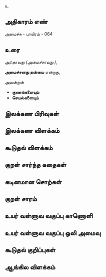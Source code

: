 உ


## அதிகாரம் எண்

அமைச்சு - பாயிரம் - 064
## உரை

அஃதாவது _(அமைச்சாவது )_,  

**அமைச்சனது தன்மை** என்றது,  

அவன்றன்  
* **குணங்களையும்**  
* **செயல்களையும்**

## இலக்கண பிரிவுகள் 


## இலக்கண விளக்கம்


## கூடுதல் விளக்கம்


## குறள் சார்ந்த கதைகள் 


## கடினமான சொற்கள்


## குறள் சாரம் 


## உயர் வள்ளுவ வகுப்பு காணொளி


## உயர் வள்ளுவ வகுப்பு ஒலி அமைவு 


## கூடுதல் குறிப்புகள்


## ஆங்கில விளக்கம்

